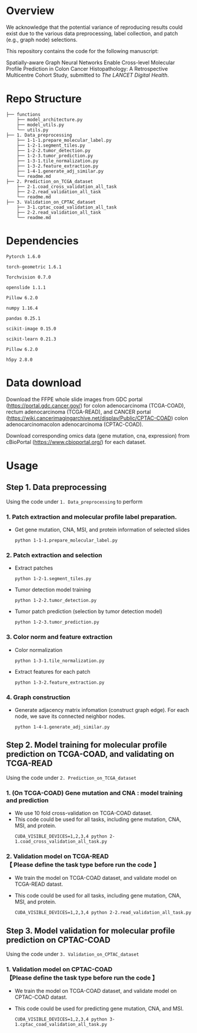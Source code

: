 # Overview

We acknowledge that the potential variance of reproducing results could exist due to the various data preprocessing, label collection, and patch (e.g., graph node) selections.

This repository contains the code for the following manuscript:

Spatially-aware Graph Neural Networks Enable Cross-level Molecular Profile Prediction in Colon Cancer Histopathology: A Retrospective Multicentre Cohort Study, submitted to <i>The LANCET Digital Health</i>.

# Repo Structure

```
├── functions
    ├── model_architecture.py
    ├── model_utils.py
    └── utils.py
├── 1. Data_preprocessing
    ├── 1-1-1.prepare_molecular_label.py
    ├── 1-2-1.segment_tiles.py
    ├── 1-2-2.tumor_detection.py
    ├── 1-2-3.tumor_prediction.py
    ├── 1-3-1.tile_normalization.py
    ├── 1-3-2.feature_extraction.py
    ├── 1-4-1.generate_adj_similar.py
    └── readme.md
├── 2. Prediction_on_TCGA_dataset
    ├── 2-1.coad_cross_validation_all_task
    ├── 2-2.read_validation_all_task
    └── readme.md
├── 3. Validation_on_CPTAC_dataset
    ├── 3-1.cptac_coad_validation_all_task
    ├── 2-2.read_validation_all_task
    └── readme.md
```

# Dependencies

```
Pytorch 1.6.0

torch-geometric 1.6.1

Torchvision 0.7.0

openslide 1.1.1

Pillow 6.2.0

numpy 1.16.4

pandas 0.25.1

scikit-image 0.15.0

scikit-learn 0.21.3

Pillow 6.2.0

h5py 2.8.0

```

# Data download

Download the FFPE whole slide images from GDC portal (https://portal.gdc.cancer.gov/) for colon adenocarcinoma (TCGA-COAD), rectum adenocarcinoma (TCGA-READ), and CANCER portal (https://wiki.cancerimagingarchive.net/display/Public/CPTAC-COAD) colon adenocarcinomacolon adenocarcinoma (CPTAC-COAD).

Download corresponding omics data (gene mutation, cna, expression) from cBioPortal (https://www.cbioportal.org/) for each dataset.


# Usage

## Step 1. Data preprocessing

Using the code under `1. Data_preprocessing` to perform


### 1. Patch extraction and molecular profile label preparation. 
* Get gene mutation, CNA, MSI, and protein information of selected slides
    ```
    python 1-1-1.prepare_molecular_label.py
    ```
 
### 2. Patch extraction and selection
* Extract patches
    ```
    python 1-2-1.segment_tiles.py
    ```
* Tumor detection model training
    ```
    python 1-2-2.tumor_detection.py
    ```
* Tumor patch prediction (selection by tumor detection model)
    ```
    python 1-2-3.tumor_prediction.py
    ```

### 3. Color norm and feature extraction
* Color normalization
    ``` 
    python 1-3-1.tile_normalization.py
    ```
* Extract features for each patch
    ```
    python 1-3-2.feature_extraction.py
    ```
    
### 4. Graph construction
* Generate adjacency matrix infomation (construct graph edge). For each node, we save its connected neighbor nodes.
    ``` 
    python 1-4-1.generate_adj_similar.py
    ```


## Step 2. Model training for molecular profile prediction on TCGA-COAD, and validating on TCGA-READ

Using the code under `2. Prediction_on_TCGA_dataset` 

<!-- #### Prediction on TCGA dataset -->


### 1. (On TCGA-COAD) Gene mutation and CNA : model training and prediction
* We use 10 fold cross-validation on TCGA-COAD dataset.
* This code could be used for all tasks, including gene mutation, CNA, MSI, and protein.
    ```
    CUDA_VISIBLE_DEVICES=1,2,3,4 python 2-1.coad_cross_validation_all_task.py
    ```


### 2. Validation model on TCGA-READ </br>【 Please define the task type before run the code 】

* We train the model on TCGA-COAD dataset, and validate model on TCGA-READ datast.
* This code could be used for all tasks, including gene mutation, CNA, MSI, and protein.

    ```
    CUDA_VISIBLE_DEVICES=1,2,3,4 python 2-2.read_validation_all_task.py
    ```


## Step 3. Model validation for molecular profile prediction on CPTAC-COAD

Using the code under `3. Validation_on_CPTAC_dataset` 

<!-- #### Validation on CPTAC dataset -->


### 1. Validation model on CPTAC-COAD </br>【Please define the task type before run the code 】

* We train the model on TCGA-COAD dataset, and validate model on CPTAC-COAD datast. 
* This code could be used for predicting gene mutation, CNA, and MSI. 


    ```
    CUDA_VISIBLE_DEVICES=1,2,3,4 python 3-1.cptac_coad_validation_all_task.py
    ```


